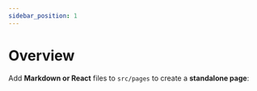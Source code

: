 ```yaml
---
sidebar_position: 1
---
```


# Overview

Add **Markdown or React** files to `src/pages` to create a **standalone page**:
